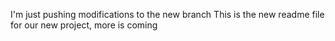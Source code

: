 I'm just pushing modifications to the new branch
This is the new readme file for our new project, more is coming	
